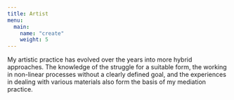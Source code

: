```yaml
---
title: Artist
menu:
  main:
    name: "create"
    weight: 5
---
```

My artistic practice has evolved over the years into more hybrid approaches. The knowledge of the struggle for a suitable form, the working in non-linear processes without a clearly defined goal, and the experiences in dealing with various materials also form the basis of my mediation practice.
